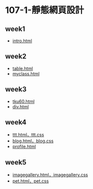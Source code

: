 # 107-1-靜態網頁設計

## week1
* [intro.html](https://github.com/TsaiHsingJu/107-1-Static-web-design/tree/master/w01)


## week2
* [table.html](https://github.com/TsaiHsingJu/107-1-Static-web-design/tree/master/w02 )
*  [myclass.html](https://github.com/TsaiHsingJu/107-1-Static-web-design/tree/master/w02-2)



## week3
* [tku60.html](https://github.com/TsaiHsingJu/107-1-Static-web-design/tree/master/w03)
*  [div.html](https://github.com/TsaiHsingJu/107-1-Static-web-design/tree/master/w03-2)




## week4 
* [ttt.html，ttt.css](https://github.com/TsaiHsingJu/107-1-Static-web-design/tree/master/w04)
*  [blog.html，blog.css](https://github.com/TsaiHsingJu/107-1-Static-web-design/tree/master/w04)
*  [profile.html](https://github.com/TsaiHsingJu/107-1-Static-web-design/tree/master/w04-2)






## week5 
* [imagegallery.html，imagegallery.css](https://github.com/TsaiHsingJu/107-1-Static-web-design/tree/master/w05)
* [pet.html，pet.css](https://github.com/TsaiHsingJu/107-1-Static-web-design/tree/master/w05)



<!--stackedit_data:
eyJoaXN0b3J5IjpbLTg1NjYwNzA2NCwtNzY5Mzg4MzYwXX0=
-->